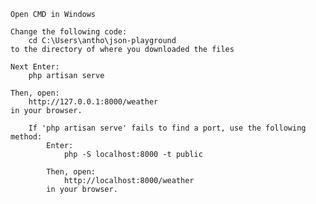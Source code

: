    Open CMD in Windows 
    
    Change the following code:
        cd C:\Users\antho\json-playground
    to the directory of where you downloaded the files
    
    Next Enter: 
        php artisan serve

    Then, open: 
        http://127.0.0.1:8000/weather
    in your browser.

        If 'php artisan serve' fails to find a port, use the following method:
            Enter: 
                php -S localhost:8000 -t public

            Then, open: 
                http://localhost:8000/weather
            in your browser.

